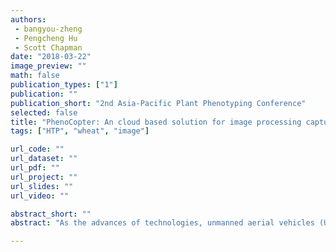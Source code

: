 ```yaml
---
authors: 
 - bangyou-zheng
 - Pengcheng Hu
 - Scott Chapman
date: "2018-03-22"
image_preview: ""
math: false
publication_types: ["1"]
publication: ""
publication_short: "2nd Asia-Pacific Plant Phenotyping Conference"
selected: false
title: "PhenoCopter: An cloud based solution for image processing captured by unmanned aerial vehicle in high throughput phenotyping"
tags: ["HTP", "wheat", "image"]

url_code: ""
url_dataset: ""
url_pdf: ""
url_project: ""
url_slides: ""
url_video: ""

abstract_short: ""
abstract: "As the advances of technologies, unmanned aerial vehicles (UAV) are more convenient to capture images in large scale to extract crop phenotypes. However, the key challenge is how to efficiently manage all meta information, process huge amount of images and visualize intermediate outputs and final phenotype. A cloud based platform, PhenoCopter, is develop to handle the challenge of data processing. The pipeline separates into several steps: collecting meta information, geo-tagging and checking raw images, reconstructing and tiling ortho-mosaic, segmenting mosaic into individual plots, extracting plot phenotyping. A database is used to store all meta information and status of data processing. Images, intermediate outputs and final phenotypes are stored in the CSIRO cloud based storage. A web interface is built to visualize raw images and ortho-mosaic. The pipeline is also implemented to allow users to active next step and redo any previous steps. For plot segmentation, the experiment design is assumed as the rectangle block. Users only needs to click the four corners of a block and input several parameters including number of row and column, trims in the four edges. Several servers are involved in the platform including a MySQL server for database, an Apache server for web interface and user interaction, a Pix4D server for image reconstruction, a GeoServer for ortho-mosaic, a high performance computing server for phenotyping extraction. The ten demo flights can be found in http://phenocopter.csiro.au. We expect to provide a useful tool for researchers and breeders to easily utilize UAV technologies into their researches."

---
```

